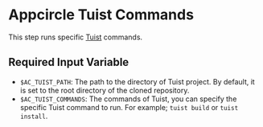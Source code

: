 # Appcircle Tuist Commands 

This step runs specific [Tuist](https://tuist.io/) commands.

## Required Input Variable
- `$AC_TUIST_PATH`: The path to the directory of Tuist project. By default, it is set to the root directory of the cloned repository.
- `$AC_TUIST_COMMANDS`: The commands of Tuist, you can specify the specific Tuist command to run. For example; `tuist build` or `tuist install`.